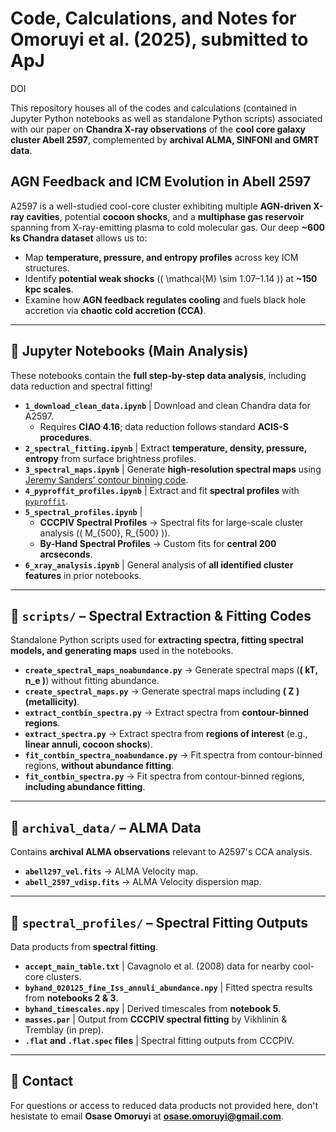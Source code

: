 # **Code, Calculations, and Notes for Omoruyi et al. (2025), submitted to ApJ**  
DOI  

This repository houses all of the codes and calculations (contained in Jupyter Python notebooks as well as standalone Python scripts) associated with our paper on **Chandra X-ray observations** of the **cool core galaxy cluster Abell 2597**, complemented by **archival ALMA, SINFONI and GMRT data**.  

## **AGN Feedback and ICM Evolution in Abell 2597**  
A2597 is a well-studied cool-core cluster exhibiting multiple **AGN-driven X-ray cavities**, potential **cocoon shocks**, and a **multiphase gas reservoir** spanning from X-ray-emitting plasma to cold molecular gas. Our deep **~600 ks Chandra dataset** allows us to:  
- Map **temperature, pressure, and entropy profiles** across key ICM structures.  
- Identify **potential weak shocks** (\( \mathcal{M} \sim 1.07–1.14 \)) at **~150 kpc scales**.  
- Examine how **AGN feedback regulates cooling** and fuels black hole accretion via **chaotic cold accretion (CCA)**.  

---

## **📂 Jupyter Notebooks (Main Analysis)**
These notebooks contain the **full step-by-step data analysis**, including data reduction and spectral fitting!  

- **`1_download_clean_data.ipynb`** | Download and clean Chandra data for A2597.  
  - Requires **CIAO 4.16**; data reduction follows standard **ACIS-S procedures**.  
- **`2_spectral_fitting.ipynb`** | Extract **temperature, density, pressure, entropy** from surface brightness profiles.  
- **`3_spectral_maps.ipynb`** | Generate **high-resolution spectral maps** using [Jeremy Sanders' contour binning code](https://github.com/jeremysanders/contbin).  
- **`4_pyproffit_profiles.ipynb`** | Extract and fit **spectral profiles** with [`pyproffit`](https://github.com/domeckert/pyproffit).  
- **`5_spectral_profiles.ipynb`** |  
  - **CCCPIV Spectral Profiles** → Spectral fits for large-scale cluster analysis (\( M_{500}, R_{500} \)).  
  - **By-Hand Spectral Profiles** → Custom fits for **central 200 arcseconds**.  
- **`6_xray_analysis.ipynb`** | General analysis of **all identified cluster features** in prior notebooks.  

---

## **📂 `scripts/` – Spectral Extraction & Fitting Codes**  
Standalone Python scripts used for **extracting spectra, fitting spectral models, and generating maps** used in the notebooks.  

- **`create_spectral_maps_noabundance.py`** → Generate spectral maps (**\( kT, n_e \)**) without fitting abundance.  
- **`create_spectral_maps.py`** → Generate spectral maps including **\( Z \) (metallicity)**.  
- **`extract_contbin_spectra.py`** → Extract spectra from **contour-binned regions**.  
- **`extract_spectra.py`** → Extract spectra from **regions of interest** (e.g., **linear annuli, cocoon shocks**).  
- **`fit_contbin_spectra_noabundance.py`** → Fit spectra from contour-binned regions, **without abundance fitting**.  
- **`fit_contbin_spectra.py`** → Fit spectra from contour-binned regions, **including abundance fitting**.  

---

## **📂 `archival_data/` – ALMA Data**
Contains **archival ALMA observations** relevant to A2597's CCA analysis.  

- **`abell297_vel.fits`** → ALMA Velocity map.  
- **`abell_2597_vdisp.fits`** → ALMA Velocity dispersion map.  

---

## **📂 `spectral_profiles/` – Spectral Fitting Outputs**  
Data products from **spectral fitting**.  

- **`accept_main_table.txt`** | Cavagnolo et al. (2008) data for nearby cool-core clusters.  
- **`byhand_020125_fine_Iss_annuli_abundance.npy`** | Fitted spectra results from **notebooks 2 & 3**.  
- **`byhand_timescales.npy`** | Derived timescales from **notebook 5**.  
- **`masses.par`** | Output from **CCCPIV spectral fitting** by Vikhlinin & Tremblay (in prep).  
- **`.flat` and `.flat.spec` files** | Spectral fitting outputs from CCCPIV.  

---

## **📩 Contact**
For questions or access to reduced data products not provided here, don't hesistate to email **Osase Omoruyi** at **osase.omoruyi@gmail.com**.  